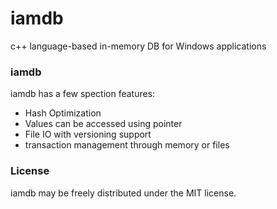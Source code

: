 # iamdb
c++ language-based in-memory DB for Windows applications

### iamdb
iamdb has a few spection features:

* Hash Optimization
* Values can be accessed using pointer
* File IO with versioning support
* transaction management through memory or files

### License
iamdb may be freely distributed under the MIT license.
